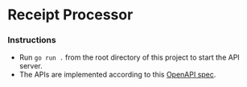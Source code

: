 # Receipt Processor

### Instructions

- Run `go run .` from the root directory of this project to start the API server.
- The APIs are implemented according to this [OpenAPI spec](https://github.com/fetch-rewards/receipt-processor-challenge/blob/main/api.yml).